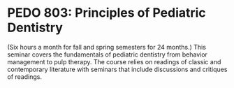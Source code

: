 # PEDO 803: Principles of Pediatric Dentistry

(Six hours a month for fall and spring semesters for 24 months.) This seminar covers the fundamentals of pediatric dentistry from behavior management to pulp therapy. The course relies on readings of classic and contemporary literature with seminars that include discussions and critiques of readings.